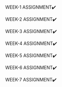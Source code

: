 WEEK-1 ASSIGNMENT✔️

WEEK-2 ASSIGNMENT✔️

WEEK-3 ASSIGNMENT✔️

WEEK-4 ASSIGNMENT✔️

WEEK-5 ASSIGNMENT✔️

WEEK-6 ASSIGNMENT✔️

WEEK-7 ASSIGNMENT✔️

 
